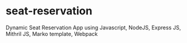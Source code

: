 # seat-reservation
Dynamic Seat Reservation App using Javascript, NodeJS, Express JS, Mithril JS, Marko template, Webpack
